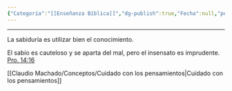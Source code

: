 ```yaml
---
{"Categoría":"[[Enseñanza Bíblica]]","dg-publish":true,"Fecha":null,"permalink":"/claudio-machado/conceptos/sabiduria/","dgPassFrontmatter":true}
---
```


---

La sabiduría es utilizar bien el conocimiento.

El sabio es cauteloso y se aparta del mal,
pero el insensato es imprudente.  [Pro. 14:16](https://wol.jw.org/es/wol/b/r4/lp-s/nwtsty/20/14#v=20:14:16)

[[Claudio Machado/Conceptos/Cuidado con los pensamientos\|Cuidado con los pensamientos]]

